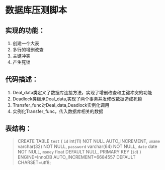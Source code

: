 # 数据库压测脚本
## 实现的功能：
1. 创建一个大表
2. 多行的增删改查
3. 主键冲突
4. 产生死锁
## 代码描述：
1. Deal_data类定义了数据库连接方法，实现了增删改查和主键冲突的功能
2. Deadlock类继承Deal_data,实现了两个事务并发修改数据造成死锁
3. Transfer_func对Deal_data,Deadlock实例化调用
4. 实例化Transfer_func，传入数据库相关的数据
## 表结构：
> CREATE TABLE `test` (
>  `id` int(11) NOT NULL AUTO_INCREMENT,
>  `uname` varchar(32) NOT NULL,
>  `password` varchar(64) NOT NULL,
>  `date` date NOT NULL,
>  `money` float DEFAULT NULL,
>  PRIMARY KEY (`id`)
> ) ENGINE=InnoDB AUTO_INCREMENT=6684557 DEFAULT CHARSET=utf8; 
